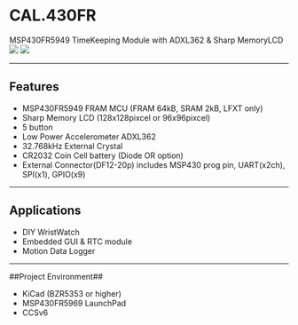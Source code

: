 # CAL.430FR #

MSP430FR5949 TimeKeeping Module with ADXL362 & Sharp MemoryLCD
![](https://lh3.googleusercontent.com/-BG61CUv3bKM/VRqzfOb5q5I/AAAAAAAAF9M/2KUVp6UUn44/s720-Ic42/RIMG2595.JPG)
![](https://lh3.googleusercontent.com/-ViAPIVbQbm0/VtBCWzGaOmI/AAAAAAAAF9Q/bDEgPBePlYQ/s720-Ic42/CAL430FR_watch.jpg)

----------

## Features ##

- MSP430FR5949 FRAM MCU (FRAM 64kB, SRAM 2kB, LFXT only)
- Sharp Memory LCD (128x128pixcel or 96x96pixcel)
- 5 button
- Low Power Accelerometer ADXL362
- 32.768kHz External Crystal
- CR2032 Coin Cell battery (Diode OR option)
- External Connector(DF12-20p) includes MSP430 prog pin, UART(x2ch), SPI(x1), GPIO(x9)

----------
## Applications ##

- DIY WristWatch
- Embedded GUI & RTC module
- Motion Data Logger

----------

##Project Environment##

- KiCad (BZR5353 or higher)
- MSP430FR5969 LaunchPad
- CCSv6
